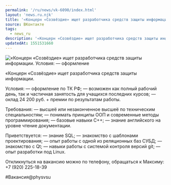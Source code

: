 ```yaml
---
permalink: '/ru/news/vk-6090/index.html'
layout: 'news.ru.njk'
title: '«Концерн «Созвёздие» ищет разработчика средств защиты информации'
source: ВКонтакте
tags:
  - news_ru
description: '«Концерн «Созвёздие» ищет разработчика средств защиты информации'
updatedAt: 1551531660
---
```

![«Концерн «Созвёздие» ищет разработчика средств защиты информации. Условия: — оформление](https://sun9-50.userapi.com/impf/c845321/v845321931/1b7009/xBExb_O0Qoo.jpg?size=1280x853&quality=96&sign=7e3390221fa9bfb17a29669ef3b7f802&c_uniq_tag=lmVk15xQ-GjGKZwIiCY_5OUTCAdX_-5NGr2sM53aC3s&type=album)

«Концерн «Созвёздие» ищет разработчика средств защиты информации.

Условия:
— оформление по ТК РФ;
— возможен как полный рабочий день, так и частичная занятость для учащихся последних курсов;
— оклад 24 200 руб. + премии по результатам работы.

Требования:
— высшеё или незаконченное высшеё по техническим специальностям;
— понимать принципы ООП и современные методы программирования;
— базовые навыки С++;
— знание английского на уровне чтение документации.

Приветствуется:
— знание SQL;
— знакомство с шаблонами проектирования;
— опыт работы с одной из реляционных баз СУБД;
— знакомство с Qt;
— навыки работы с системой контроля версий git;
— опыт разработки под Linux.

Откликнуться на вакансию можно по телефону, обращаться к Максиму: +7 (920) 225-18-39

#Вакансия@physvsu
